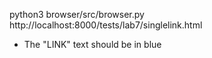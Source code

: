 python3 browser/src/browser.py http://localhost:8000/tests/lab7/singlelink.html
- The "LINK" text should be in blue